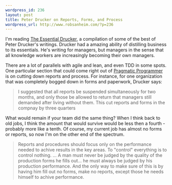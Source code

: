 ```yaml
--- 
wordpress_id: 236
layout: post
title: Peter Drucker on Reports, Forms, and Process
wordpress_url: http://www.robsanheim.com/?p=236
---
```

I'm reading <a href="http://www.amazon.com/exec/obidos/redirect?tag=panasonicyout-20%26link_code=xm2%26camp=2025%26creative=165953%26path=http://www.amazon.com/gp/redirect.html%253fASIN=006093574X%2526tag=panasonicyout-20%2526lcode=xm2%2526cID=2025%2526ccmID=165953%2526location=/o/ASIN/006093574X%25253FSubscriptionId=0EMV44A9A5YT1RVDGZ82" title="View product details at Amazon">The Essential Drucker</a>, a compilation of some of the best of Peter Drucker's writings.  Drucker had a amazing ability of distilling business to its essentials.  He's writing for managers, but managers in the sense that all knowledge workers are increasingly becoming their own managers.

There are a lot of parallels with agile and lean, and even TDD in some spots.  One particular section that could come right out of <a href="http://www.amazon.com/exec/obidos/redirect?tag=panasonicyout-20%26link_code=xm2%26camp=2025%26creative=165953%26path=http://www.amazon.com/gp/redirect.html%253fASIN=020161622X%2526tag=panasonicyout-20%2526lcode=xm2%2526cID=2025%2526ccmID=165953%2526location=/o/ASIN/020161622X%25253FSubscriptionId=0EMV44A9A5YT1RVDGZ82" title="View product details at Amazon">Pragmatic Programmer</a> is on cutting down reports and process.  For instance, for one organization that was completely bogged down in forms and paperwork, Drucker says:

<blockquote>I suggested that all reports be suspended simultaneously for two months, and only those be allowed to return that managers still demanded after living without them.  This cut reports and forms in the compnay by three quarters</blockquote>

What would remain if your team did the same thing?  When I think back to old jobs, I think the amount that would survive would be less then a fourth - probably more like a tenth.  Of course, my current job has almost no forms or reports, so now I'm on the other end of the spectrum.

<blockquote>Reports and procedures should focus only on the performance needed to achive results in the key areas.  To "control" everything is to control nothing.  ... A man must never be judged by the quality of the production forms he fills out... he must always be judged by his production performance.  And the only way to make sure of this is by having him fill out no forms, make no reports, except those he needs himself to achive performance.</blockquote>
